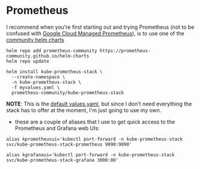 # Prometheus

I recommend when you're first starting out and trying Prometheus (not to be confused with [Google Cloud Managed Prometheus](https://cloud.google.com/stackdriver/docs/managed-prometheus)), is to use one of the [community helm charts](https://github.com/prometheus-community/helm-charts)

```
helm repo add prometheus-community https://prometheus-community.github.io/helm-charts
helm repo update

helm install kube-prometheus-stack \
  --create-namespace \
  -n kube-prometheus-stack \
  -f myvalues.yaml \
  prometheus-community/kube-prometheus-stack
```

**NOTE**: This is the [default values.yaml](https://github.com/prometheus-community/helm-charts/blob/main/charts/kube-prometheus-stack/values.yaml), but since I don't need everything the stack has to offer at the moment, I'm just going to use my own.


- these are a couple of aliases that I use to get quick access to the Prometheus and Grafana web UIs:
```
alias kprometheusui='kubectl port-forward -n kube-prometheus-stack svc/kube-prometheus-stack-prometheus 9090:9090'

alias kgrafanaui='kubectl port-forward -n kube-prometheus-stack svc/kube-prometheus-stack-grafana 3000:80'
```
